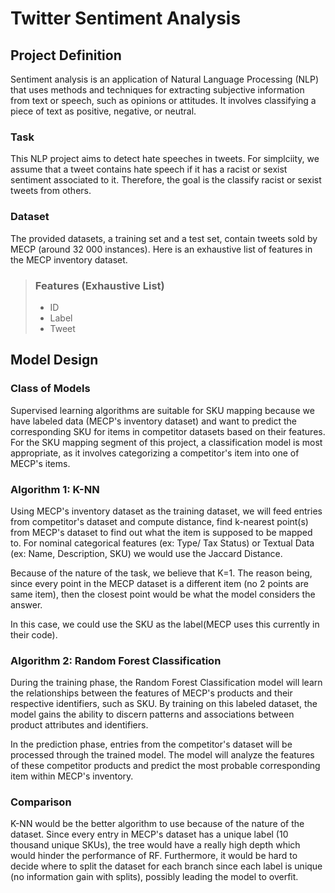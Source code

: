 # Twitter Sentiment Analysis

## Project Definition
Sentiment analysis is an application of Natural Language Processing (NLP) that uses methods and techniques for extracting subjective information from text or speech, such as opinions or attitudes. It involves classifying a piece of text as positive, negative, or neutral.

### Task
This NLP project aims to detect hate speeches in tweets. For simplciity, we assume that a tweet contains hate speech if it has a racist or sexist sentiment associated to it. Therefore, the goal is the classify racist or sexist tweets from others.

### Dataset
The provided datasets, a training set and a test set, contain tweets sold by MECP (around 32 000 instances). Here is an exhaustive list of features in the MECP inventory dataset.

<!-- Features Taken from wc-product-export.csv shared to us by admin -->
> ### Features (Exhaustive List)
> - ID
> - Label
> - Tweet

## Model Design

### Class of Models
Supervised learning algorithms are suitable for SKU mapping because we have labeled data (MECP's inventory dataset) and want to predict the corresponding SKU for items in competitor datasets based on their features. For the SKU mapping segment of this project, a classification model is most appropriate, as it involves categorizing a competitor's item into one of MECP's items.


### Algorithm 1: K-NN
Using MECP's inventory dataset as the training dataset, we will feed entries from competitor's dataset and compute distance, find k-nearest point(s) from MECP's dataset to find out what the item is supposed to be mapped to. For nominal categorical features (ex: Type/ Tax Status) or Textual Data (ex: Name, Description, SKU) we would use the Jaccard Distance.

Because of the nature of the task, we believe that K=1. The reason being, since every point in the MECP dataset is a different item (no 2 points are same item), then the closest point would be what the model considers the answer.

In this case, we could use the SKU as the label(MECP uses this currently in their code).


### Algorithm 2: Random Forest Classification
During the training phase, the Random Forest Classification model will learn the relationships between the features of MECP's products and their respective identifiers, such as SKU. By training on this labeled dataset, the model gains the ability to discern patterns and associations between product attributes and identifiers.

In the prediction phase, entries from the competitor's dataset will be processed through the trained model. The model will analyze the features of these competitor products and predict the most probable corresponding item within MECP's inventory.

### Comparison
K-NN would be the better algorithm to use because of the nature of the dataset. Since every entry in MECP's dataset has a unique label (10 thousand unique SKUs), the tree would have a really high depth which would hinder the performance of RF. Furthermore, it would be hard to decide where to split the dataset for each branch since each label is unique (no information gain with splits), possibly leading the model to overfit.

